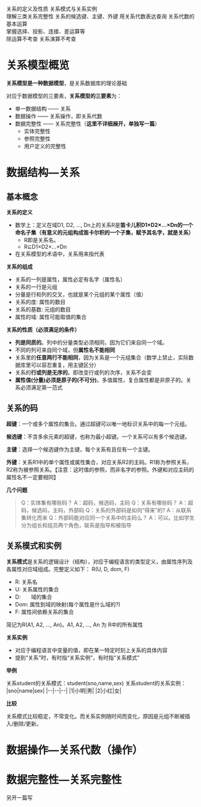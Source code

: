 关系的定义及性质
关系模式与关系实例  
理解三类关系完整性
关系的候选键、主键、外键
用关系代数表达查询
关系代数的基本运算   
掌握选择、投影、连接、差运算等  
除运算不考查
关系演算不考查

# 关系模型概览

**关系模型是一种数据模型**，是关系数据库的理论基础

对应于数据模型的三要素，**关系模型的三要素**为：
* 单一数据结构 —— 关系
* 数据操作 —— 关系操作，即关系代数
* 数据完整性 —— 关系完整性（**这里不详细展开，单独写一篇**）
  * 实体完整性
  * 参照完整性
  * 用户定义的完整性

# 数据结构—关系

## 基本概念

**关系的定义**
* 数学上：定义在域D1, D2, …, Dn上的关系R是**笛卡儿积D1×D2×…×Dn的一个命名子集（有意义的元组构成笛卡尔积的一个子集，赋予其名字，就是关系）**
  * R即是关系名。
  * R⊆D1×D2×…×Dn
* 在关系模型的术语中，关系用来指代表

**关系的组成**
* 关系的一列是属性，属性必定有名字（属性名）
* 关系的一行是元组
* 分量是行和列的交叉，也就是某个元组的某个属性（值）
* 关系的度: 属性的数目
* 关系的基数: 元组的数目
* 属性的域: 属性可能取值的集合

**关系的性质（必须满足的条件）**
* **列是同质的**。列中的分量类型必须相同，因为它们来自同一个域。
* 不同的列可来自同个域，但**属性名不能相同**
* 关系里的**任意两行不能相同**，因为关系是一个元组集合（数学上禁止，实际数据库里可以容忍重复，用主键区分）
* 关系的**行或列是无序的**。即改变行或列的次序，关系不会变
* **属性值(分量)必须是原子的(不可分)**。多值属性，复合属性都是非原子的。关系必须满足第一范式

## 关系的码

**超键**：一个或多个属性的集合。通过超键可以唯一地标识关系中的每一个元组。

**候选键**：不含多余元素的超键，也称为最小超键。一个关系可以有多个候选键。

**主键**：选择一个候选键作为主键，每个关系有且仅有一个主键。

**外键**：关系R1中的单个属性或属性集合，对应关系R2的主码。R1称为参照关系，R2称为被参照关系。【注意：这时值的参照，而非名字的参照。外键和对应主码的属性名不一定要相同】

**几个问题**
>Q：实体集有哪些码？
A：超码，候选码，主码
Q：关系有哪些码？
A：超码，候选码，主码，外部码
Q：关系的外部码是如何“得来”的?
A：从联系集转化而来
Q：外部码能对应同一个关系中的主码么？
A：可以。比如学生分为组长和组员两个角色，联系是指导和被指导

## 关系模式和实例

**关系模式**是关系的逻辑设计（结构），对应于编程语言的类型定义，由属性序列及各属性对应域组成。完整定义如下：
R(U, D, dom, F)
* R: 关系名
* U: 关系属性的集合
* D:　　域的集合　
* Dom: 属性到域的映射(每个属性是什么域的?)
* F: 属性间依赖关系的集合

简记为R(A1, A2, …, An)。A1, A2, …, An 为 R中的所有属性

**关系实例**
* 对应于编程语言中变量的值，即在某一特定时刻上关系的具体内容
* 提到“关系”时，有时指“关系实例”，有时指“关系模式”

**举例**

关系student的关系模式：student(sno,name,sex)
关系student的关系实例：
|sno|name|sex|
|--|--|--|
|1|小明|男|
|2|小红|女|

**比较**

关系模式比较稳定，不常变化。而关系实例随时间而变化，原因是元组不断被插入/删除/更新。

# 数据操作—关系代数（操作）

# 数据完整性—关系完整性

另开一篇写
  